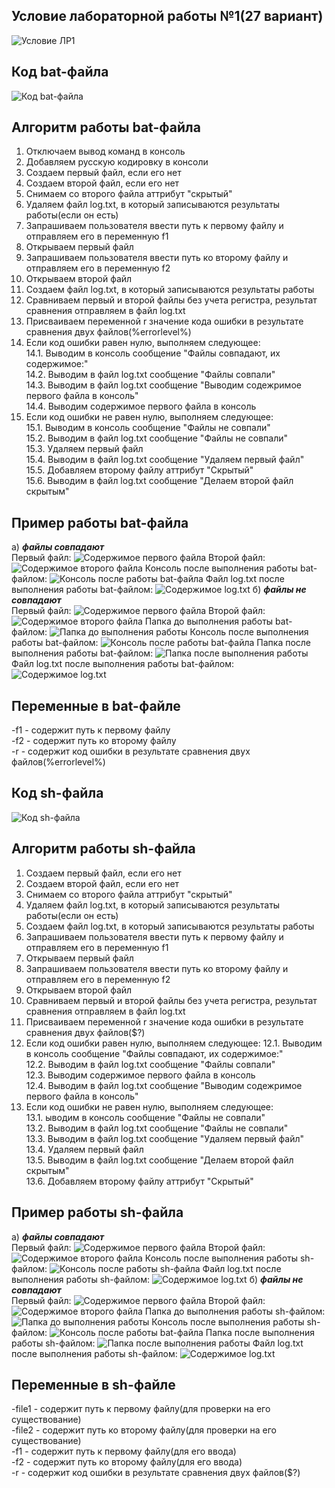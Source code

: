 ## Условие лабораторной работы №1(27 вариант)
![Условие ЛР1](photos/task.png)
## Код bat-файла
![Код bat-файла](photos/code_bat.png)
## Алгоритм работы bat-файла
1. Отключаем вывод команд в консоль
2. Добавляем русскую кодировку в консоли
3. Создаем первый файл, если его нет
4. Создаем второй файл, если его нет
5. Снимаем со второго файла аттрибут "скрытый"
6. Удаляем файл log.txt, в который записываются результаты работы(если он есть)
7. Запрашиваем пользователя ввести путь к первому файлу и отправляем его в переменную f1
8. Открываем первый файл
9. Запрашиваем пользователя ввести путь ко второму файлу и отправляем его в переменную f2
10. Открываем второй файл
11. Создаем файл log.txt, в который записываются результаты работы
12. Сравниваем первый и второй файлы без учета регистра, результат сравнения отправляем в файл log.txt
13. Присваиваем переменной r значение кода ошибки в результате сравнения двух файлов(%errorlevel%)
14. Если код ошибки равен нулю, выполняем следующее:  
    14.1. Выводим в консоль сообщение "Файлы совпадают, их содержимое:"  
    14.2. Выводим в файл log.txt сообщение "Файлы совпали"  
    14.3. Выводим в файл log.txt сообщение "Выводим содежримое первого файла в консоль"  
    14.4. Выводим содержимое первого файла в консоль  
15. Если код ошибки не равен нулю, выполняем следующее:  
    15.1. Выводим в консоль сообщение "Файлы не совпали"  
    15.2. Выводим в файл log.txt сообщение "Файлы не совпали"  
    15.3. Удаляем первый файл  
    15.4. Выводим в файл log.txt сообщение "Удаляем первый файл"  
    15.5. Добавляем второму файлу аттрибут "Скрытый"  
    15.6. Выводим в файл log.txt сообщение "Делаем второй файл скрытым"
## Пример работы bat-файла
а) ***файлы совпадают***  
Первый файл:
![Содержимое первого файла](photos/file1a.png)
Второй файл:
![Содержимое второго файла](photos/file2a.png)
Консоль после выполнения работы bat-файлом:
![Консоль после работы bat-файла](photos/result_bat_a.png)
Файл log.txt после выполнения работы bat-файлом:
![Содержимое log.txt](photos/log_a.png)
б) ***файлы не совпадают***  
Первый файл:
![Содержимое первого файла](photos/file1b.png)
Второй файл:
![Содержимое второго файла](photos/file2b.png)
Папка до выполнения работы bat-файлом:
![Папка до выполнения работы](photos/dir_before.png)
Консоль после выполнения работы bat-файлом:
![Консоль после работы bat-файла](photos/result_bat_b.png)
Папка после выполнения работы bat-файлом:
![Папка после выполнения работы](photos/dir_after.png)
Файл log.txt после выполнения работы bat-файлом:
![Содержимое log.txt](photos/log_b.png)
## Переменные в bat-файле  
  -f1 - содержит путь к первому файлу  
  -f2 - содержит путь ко второму файлу  
  -r - содержит код ошибки в результате сравнения двух файлов(%errorlevel%)
## Код sh-файла
![Код sh-файла](photos/code_sh.png)
## Алгоритм работы sh-файла
1. Создаем первый файл, если его нет
2. Создаем второй файл, если его нет
3. Снимаем со второго файла аттрибут "скрытый"
4. Удаляем файл log.txt, в который записываются результаты работы(если он есть)
5. Создаем файл log.txt, в который записываются результаты работы
6. Запрашиваем пользователя ввести путь к первому файлу и отправляем его в переменную f1
7. Открываем первый файл
8. Запрашиваем пользователя ввести путь ко второму файлу и отправляем его в переменную f2
9. Открываем второй файл
10. Сравниваем первый и второй файлы без учета регистра, результат сравнения отправляем в файл log.txt
11. Присваиваем переменной r значение кода ошибки в результате сравнения двух файлов($?)
12. Если код ошибки равен нулю, выполняем следующее:
    12.1. Выводим в консоль сообщение "Файлы совпадают, их содержимое:"  
    12.2. Выводим в файл log.txt сообщение "Файлы совпали"  
    12.3. Выводим содержимое первого файла в консоль  
    12.4. Выводим в файл log.txt сообщение "Выводим содежримое первого файла в консоль"  
13. Если код ошибки не равен нулю, выполняем следующее:  
    13.1. ыводим в консоль сообщение "Файлы не совпали"  
    13.2. Выводим в файл log.txt сообщение "Файлы не совпали"  
    13.3. Выводим в файл log.txt сообщение "Удаляем первый файл"  
    13.4. Удаляем первый файл  
    13.5. Выводим в файл log.txt сообщение "Делаем второй файл скрытым"  
    13.6. Добавляем второму файлу аттрибут "Скрытый"
## Пример работы sh-файла
а) ***файлы совпадают***  
Первый файл:
![Содержимое первого файла](photos/file1a.png)
Второй файл:
![Содержимое второго файла](photos/file2a.png)
Консоль после выполнения работы sh-файлом:
![Консоль после работы sh-файла](photos/result_sh_a.png)
Файл log.txt после выполнения работы sh-файлом:
![Содержимое log.txt](photos/log_a_sh.png)
б) ***файлы не совпадают***  
Первый файл:
![Содержимое первого файла](photos/file1b.png)
Второй файл:
![Содержимое второго файла](photos/file2b.png)
Папка до выполнения работы sh-файлом:
![Папка до выполнения работы](photos/dir_before.png)
Консоль после выполнения работы sh-файлом:
![Консоль после работы bat-файла](photos/result_sh_b.png)
Папка после выполнения работы sh-файлом:
![Папка после выполнения работы](photos/dir_after_sh.png)
Файл log.txt после выполнения работы sh-файлом:
![Содержимое log.txt](photos/log_b_sh.png)
## Переменные в sh-файле  
  -file1 - содержит путь к первому файлу(для проверки на его существование)  
  -file2 - содержит путь ко второму файлу(для проверки на его существование)  
  -f1 - содержит путь к первому файлу(для его ввода)  
  -f2 - содержит путь ко второму файлу(для его ввода)  
  -r - содержит код ошибки в результате сравнения двух файлов($?)
